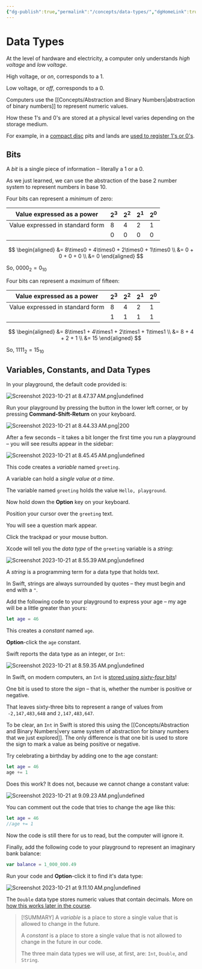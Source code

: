 ```yaml
---
{"dg-publish":true,"permalink":"/concepts/data-types/","dgHomeLink":true}
---
```


# Data Types

At the level of hardware and electricity, a computer only understands *high voltage* and *low voltage*.

High voltage, or *on*, corresponds to a 1.

Low voltage, or *off*, corresponds to a 0.

Computers use the [[Concepts/Abstraction and Binary Numbers\|abstraction of binary numbers]] to represent numeric values.

How these 1's and 0's are stored at a physical level varies depending on the storage medium.

For example, in a [compact disc](https://duckduckgo.com/?q=compact+disc&iax=images&ia=images#) pits and lands are [used to register 1's or 0's](https://ecomputernotes.com/fundamental/input-output-and-memory/what-are-pits-and-lands-in-cds).

## Bits

A *bit* is a single piece of information – literally a 1 or a 0.

As we just learned, we can use the abstraction of the base 2 number system to represent numbers in base 10.

Four bits can represent a *minimum* of zero:

Value expressed as a power|$2^3$|$2^2$|$2^1$|$2^0$
-|-|-|-|-
Value expressed in standard form|$8$|$4$|$2$|$1$
&nbsp;|$0$|$0$|$0$|$0$

$$
\begin{aligned}
&= 8\times0 + 4\times0 + 2\times0 + 1\times0 \\
&= 0 + 0 + 0 + 0 \\
&= 0
\end{aligned}
$$

So, $0000_2=0_{10}$

Four bits can represent a *maximum* of fifteen:

Value expressed as a power|$2^3$|$2^2$|$2^1$|$2^0$
-|-|-|-|-
Value expressed in standard form|$8$|$4$|$2$|$1$
&nbsp;|$1$|$1$|$1$|$1$

$$
\begin{aligned}
&= 8\times1 + 4\times1 + 2\times1 + 1\times1 \\
&= 8 + 4 + 2 + 1 \\
&= 15
\end{aligned}
$$

So, $1111_2=15_{10}$

## Variables, Constants, and Data Types

In your playground, the default code provided is:

![Screenshot 2023-10-21 at 8.47.37 AM.png|undefined](/img/user/Media/Screenshot%202023-10-21%20at%208.47.37%E2%80%AFAM.png)

Run your playground by pressing the button in the lower left corner, or by pressing **Command-Shift-Return** on your keyboard.

![Screenshot 2023-10-21 at 8.44.33 AM.png|200](/img/user/Media/Screenshot%202023-10-21%20at%208.44.33%E2%80%AFAM.png)

After a few seconds – it takes a bit longer the first time you run a playground – you will see results appear in the sidebar:

![Screenshot 2023-10-21 at 8.45.45 AM.png|undefined](/img/user/Media/Screenshot%202023-10-21%20at%208.45.45%E2%80%AFAM.png)

This code creates a *variable* named `greeting`.

A variable can hold a *single value at a time*.

The variable named `greeting` holds the value `Hello, playground`.

Now hold down the **Option** key on your keyboard.

Position your cursor over the `greeting` text.

You will see a question mark appear.

Click the trackpad or your mouse button.

Xcode will tell you the *data type* of the `greeting` variable is a *string*:

![Screenshot 2023-10-21 at 8.55.39 AM.png|undefined](/img/user/Media/Screenshot%202023-10-21%20at%208.55.39%E2%80%AFAM.png)

A *string* is a programming term for a data type that holds text.

In Swift, strings are always surrounded by quotes – they must begin and end with a `"`.

Add the following code to your playground to express your age – my age will be a little greater than yours:

```swift
let age = 46
```

This creates a *constant* named `age`.

**Option**-click the `age` constant.

Swift reports the data type as an integer, or `Int`:

![Screenshot 2023-10-21 at 8.59.35 AM.png|undefined](/img/user/Media/Screenshot%202023-10-21%20at%208.59.35%E2%80%AFAM.png)

In Swift, on modern computers, an `Int` is [stored using *sixty-four* bits](https://docs.swift.org/swift-book/documentation/the-swift-programming-language/thebasics/#Int)!

One bit is used to store the *sign* – that is, whether the number is positive or negative. 

That leaves sixty-three bits to represent a range of values from  `-2,147,483,648` and `2,147,483,647`.

To be clear, an `Int` in Swift is stored this using the [[Concepts/Abstraction and Binary Numbers\|very same system of abstraction for binary numbers that we just explored]]. The only difference is that one bit is used to store the sign to mark a value as being positive or negative.

Try celebrating a birthday by adding one to the age constant:

```swift
let age = 46
age += 1
```

Does this work? It does not, because we cannot change a constant value:

![Screenshot 2023-10-21 at 9.09.23 AM.png|undefined](/img/user/Media/Screenshot%202023-10-21%20at%209.09.23%E2%80%AFAM.png)

You can comment out the code that tries to change the age like this:

```swift
let age = 46
//age += 1
```

Now the code is still there for us to read, but the computer will ignore it.

Finally, add the following code to your playground to represent an imaginary bank balance:

```swift
var balance = 1_000_000.49
```

Run your code and **Option**-click it to find it's data type:

![Screenshot 2023-10-21 at 9.11.10 AM.png|undefined](/img/user/Media/Screenshot%202023-10-21%20at%209.11.10%E2%80%AFAM.png)

The `Double` data type stores numeric values that contain decimals. More on [how this works later in the course](https://wizardzines.com/zines/integers-floats/).

> [!SUMMARY]
> A *variable* is a place to store a single value that is allowed to change in the future.
> 
> A *constant* is a place to store a single value that is not allowed to change in the future in our code.
> 
> The three main data types we will use, at first, are: `Int`, `Double`, and `String`.
